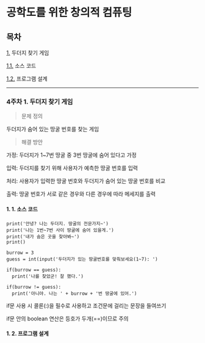 # 공학도를 위한 창의적 컴퓨팅

## 목차

[1.](#4주차-1-두더지-찾기-게임) 두더지 찾기 게임

[1.1.](#1-1-소스-코드) 소스 코드

[1.2.](#1-2-프로그램-설계) 프로그램 설계


---

### 4주차 1. 두더지 찾기 게임

> 문제 정의

두더지가 숨어 있는 땅굴 번호를 찾는 게임

> 해결 방안

가정: 두더지가 1~7번 땅굴 중 3번 땅굴에 숨어 있다고 가정

입력: 두더지를 찾기 위해 사용자가 예측한 땅굴 번호를 입력

처리: 사용자가 입력한 땅굴 번호와 두더지가 숨어 있는 땅굴 번호를 비교

출력: 땅굴 번호가 서로 같은 경우와 다른 경우에 따라 메세지를 출력

#### 1. 1. 소스 코드

```
print('안녕? 나는 두더지. 땅굴의 전문가지~')
print('나는 1번~7번 사이 땅굴에 숨어 있을게.')
print('내가 숨은 곳을 찾아봐~')
print()

burrow = 3
guess = int(input('두더지가 있는 땅굴번호를 맞춰보세요(1~7): ')

if(burrow == guess):
  print('나를 찾았군! 잘 했다.')

if(burrow != guess):
  print('아니야. 나는 ' + burrow + '번 땅굴에 있어.')
```

if문 사용 시 콜론(:)을 필수로 사용하고 조건문에 걸리는 문장을 들여쓰기

if문 안의 boolean 연산은 등호가 두개(==)이므로 주의

#### 1. 2. 프로그램 설계
